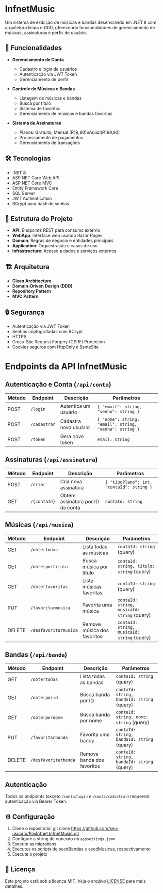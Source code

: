 # InfnetMusic

Um sistema de exibição de músicas e bandas desenvolvido em .NET 8 com arquitetura limpa e DDD, oferecendo funcionalidades de gerenciamento de músicas, assinaturas e perfis de usuário.

## 🚀 Funcionalidades

- **Gerenciamento de Conta**
  - Cadastro e login de usuários
  - Autenticação via JWT Token
  - Gerenciamento de perfil

- **Controle de Músicas e Bandas**
  - Listagem de músicas e bandas
  - Busca por título
  - Sistema de favoritos
  - Gerenciamento de músicas e bandas favoritas

- **Sistema de Assinaturas**
  - Planos: Gratuito, Mensal (R$19,90) e Anual (R$199,90)
  - Processamento de pagamentos
  - Gerenciamento de transações

## 🛠️ Tecnologias

- .NET 8
- ASP.NET Core Web API
- ASP.NET Core MVC
- Entity Framework Core
- SQL Server
- JWT Authentication
- BCrypt para hash de senhas

## 📁 Estrutura do Projeto

- **API**: Endpoints REST para consumo externo
- **WebApp**: Interface web usando Razor Pages
- **Domain**: Regras de negócio e entidades principais
- **Application**: Orquestração e casos de uso
- **Infrastructure**: Acesso a dados e serviços externos

## 🏗️ Arquitetura

- **Clean Architecture**
- **Domain-Driven Design (DDD)**
- **Repository Pattern**
- **MVC Pattern**

## 🔒 Segurança

- Autenticação via JWT Token
- Senhas criptografadas com BCrypt
- HTTPS
- Cross-Site Request Forgery (CSRF) Protection
- Cookies seguros com HttpOnly e SameSite

# Endpoints da API InfnetMusic

## Autenticação e Conta (`/api/conta`)
| Método | Endpoint | Descrição | Parâmetros |
|--------|----------|-----------|------------|
| POST | `/login` | Autentica um usuário | `{ "email": string, "senha": string }` |
| POST | `/cadastrar` | Cadastra novo usuário | `{ "nome": string, "email": string, "senha": string }` |
| POST | `/token` | Gera novo token | `email: string` |

## Assinaturas (`/api/assinatura`)
| Método | Endpoint | Descrição | Parâmetros |
|--------|----------|-----------|------------|
| POST | `/criar` | Cria nova assinatura | `{ "tipoPlano": int, "contaId": string }` |
| GET | `/{contaId}` | Obtém assinatura por ID da conta | `contaId: string` |

## Músicas (`/api/musica`)
| Método | Endpoint | Descrição | Parâmetros |
|--------|----------|-----------|------------|
| GET | `/obtertodas` | Lista todas as músicas | `contaId: string` (query) |
| GET | `/obterportitulo` | Busca música por título | `contaId: string, titulo: string` (query) |
| GET | `/obterfavoritas` | Lista músicas favoritas | `contaId: string` (query) |
| PUT | `/favoritarmusica` | Favorita uma música | `contaId: string, musicaId: string` (query) |
| DELETE | `/desfavoritarmusica` | Remove música dos favoritos | `contaId: string, musicaId: string` (query) |

## Bandas (`/api/banda`)
| Método | Endpoint | Descrição | Parâmetros |
|--------|----------|-----------|------------|
| GET | `/obtertodas` | Lista todas as bandas | `contaId: string` (query) |
| GET | `/obterporid` | Busca banda por ID | `contaId: string, bandaId: string` (query) |
| GET | `/obterpornome` | Busca banda por nome | `contaId: string, nome: string` (query) |
| PUT | `/favoritarbanda` | Favorita uma banda | `contaId: string, bandaId: string` (query) |
| DELETE | `/desfavoritarbanda` | Remove banda dos favoritos | `contaId: string, bandaId: string` (query) |

## Autenticação
Todos os endpoints (exceto `/conta/login` e `/conta/cadastrar`) requerem autenticação via Bearer Token.

## ⚙️ Configuração

1. Clone o repositório: git clone https://github.com/seu-usuario/PosInfnet.InfnetMusic.git
2. Configure a string de conexão no `appsettings.json`
3. Execute as migrations
4. Executes os scripts de seedBandas e seedMusicas, respectivamente
5. Execute o projeto

## 📝 Licença

Este projeto está sob a licença MIT. Veja o arquivo [LICENSE](LICENSE) para mais detalhes.
